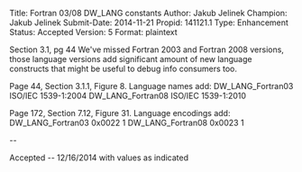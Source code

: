 Title:       Fortran 03/08 DW_LANG constants
Author:      Jakub Jelinek
Champion:    Jakub Jelinek
Submit-Date: 2014-11-21
Propid:      141121.1
Type:        Enhancement
Status:      Accepted
Version:     5
Format:      plaintext

Section 3.1, pg 44
We've missed Fortran 2003 and Fortran 2008 versions, those language versions add significant 
amount of new language constructs that might be useful to debug info consumers too.

Page 44, Section 3.1.1, Figure 8. Language names add:
  DW_LANG_Fortran03     ISO/IEC 1539-1:2004
  DW_LANG_Fortran08     ISO/IEC 1539-1:2010

Page 172, Section 7.12, Figure 31. Language encodings add:
  DW_LANG_Fortran03    0x0022    1
  DW_LANG_Fortran08    0x0023    1


--

Accepted -- 12/16/2014 with values as indicated
